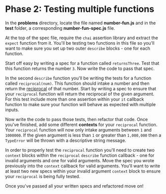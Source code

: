 # Phase 2: Testing multiple functions

In the __problems__ directory, locate the file named __number-fun.js__ and in
the __test__ folder, a corresponding __number-fun-spec.js__ file.

At the top of the spec file, require the `chai` assertion library and extract
the `expect` function from it. You'll be testing two functions in this file so
you'll want to make sure you set up two outer `describe` blocks - one for each
function.

Start off easy by writing a spec for a function called `returnsThree`.
Test that this function returns the number `3`. Now write the code to pass that
spec.

In the second `describe` function you'll be writing the tests for a function
called `reciprocal(num)`. This function should intake a number and then return
the [reciprocal][reciprocal] of that number. Start by writing a spec to ensure
that your `reciprocal` function will return the reciprocal of the given
argument. For this test include more than one assertion within your `it`
callback function to make sure your function will behave as expected with
multiple inputs.

Now write the code to pass those tests, then refactor that code. Once you've
finished, add some different **contexts** for your `reciprocal` function. Your
`reciprocal` function will now only intake arguments between `1` and `1000000`.
If the given argument is less than `1` or greater than `1,000,000` then
a `TypeError` will be thrown with a descriptive string message.

In order to properly test the `reciprocal` function you'll need to create two
`context` blocks within the `reciprocal` `describe` function callback - one for
invalid arguments and one for valid arguments. Move the spec you wrote
previously into the `context` callback for valid arguments. You'll want to write
at least two new specs within your invalid argument `context` block to ensure
your `reciprocal` is being fully tested.

Once you've passed all your written specs and refactored move on!

[reciprocal]: https://www.mathopenref.com/reciprocal.html
